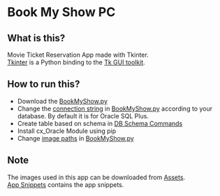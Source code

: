 # Book My Show PC 
## What is this?
Movie Ticket Reservation App made with Tkinter.       
[Tkinter](https://en.wikipedia.org/wiki/Tkinter) is a Python binding to the [Tk GUI toolkit](https://en.wikipedia.org/wiki/Tk_(software)). 

## How to run this?
+ Download the [BookMyShow.py](BookMyShow.py)   
+ Change the [connection string](https://github.com/thenithinbalaji/BookMyShowPC/blob/main/BookMyShow.py#:~:text=connectionstring%20%3D%20%22system/nithin%40localhost%3A1521/xe%22) in [BookMyShow.py](BookMyShow.py) according to your database. By default it is for Oracle SQL Plus. 
+ Create table based on schema in [DB Schema Commands](DB%20Schema%20Commands.txt)
+ Install cx_Oracle Module using pip
+ Change [image paths](https://github.com/thenithinbalaji/BookMyShowPC/blob/main/BookMyShow.py#:~:text=img1path%20%3D%20%22C%3A/Users,Desktop/bg2.png%22) 
in [BookMyShow.py](BookMyShow.py)

## Note
The images used in this app can be downloaded from [Assets](assets).          
[App Snippets](snippets) contains the app snippets.
